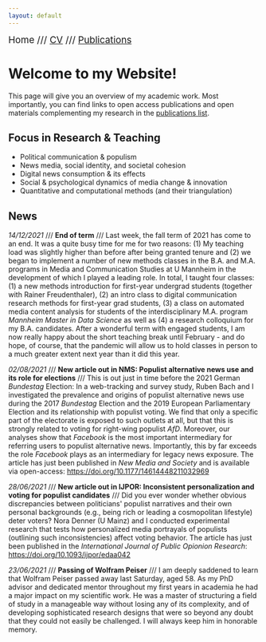 ```yaml
---
layout: default
---
```


<span style="font-size:14pt">Home /// [CV](./cv.html) /// [Publications](./publications.html)</span>

# Welcome to my Website!

This page will give you an overview of my academic work. Most importantly, you can find links to open access publications and open materials complementing my research in the [publications list](./publications.html).

## Focus in Research & Teaching

* Political communication & populism
* News media, social identity, and societal cohesion
* Digital news consumption & its effects
* Social & psychological dynamics of media change & innovation
* Quantitative and computational methods (and their triangulation)

## News

*14/12/2021* /// **End of term** /// Last week, the fall term of 2021 has come to an end. It was a quite busy time for me for two reasons: (1) My teaching load was slightly higher than before after being granted tenure and (2) we began to implement a number of new methods classes in the B.A. and M.A. programs in Media and Communication Studies at U Mannheim in the development of which I played a leading role. In total, I taught four classes: (1) a new methods introduction for first-year undergrad students (together with Rainer Freudenthaler), (2) an intro class to digital communication research methods for first-year grad students, (3) a class on automated media content analysis for students of the interdisciplinary M.A. program *Mannheim Master in Data Science* as well as (4) a research colloquium for my B.A. candidates. After a wonderful term with engaged students, I am now really happy about the short teaching break until February - and do hope, of course, that the pandemic will allow us to hold classes in person to a much greater extent next year than it did this year.

*02/08/2021* /// **New article out in NMS: Populist alternative news use and its role for elections** /// This is out just in time before the 2021 German *Bundestag* Election: In a web-tracking and survey study, Ruben Bach and I investigated the prevalence and origins of populist alternative news use during the 2017 *Bundestag* Election and the 2019 European Parliamentary Election and its relationship with populist voting. We find that only a specific part of the electorate is exposed to such outlets at all, but that this is strongly related to voting for right-wing populist *AfD*. Moreover, our analyses show that *Facebook* is the most important intermediary for referring users to populist alternative news. Importantly, this by far exceeds the role *Facebook* plays as an intermediary for legacy news exposure. The article has just been published in *New Media and Society* and is available via open-access: <a href="https://doi.org/10.1177/14614448211032969" target="_blank">https://doi.org/10.1177/14614448211032969</a>

*28/06/2021* /// **New article out in IJPOR: Inconsistent personalization and voting for populist candidates** /// Did you ever wonder whether obvious discrepancies between politicians' populist narratives and their own personal backgrounds (e.g., being rich or leading a cosmopolitan lifestyle) deter voters? Nora Denner (U Mainz) and I conducted experimental research that tests how personalized media portrayals of populists (outlining such inconsistencies) affect voting behavior. The article has just been published in the *International Journal of Public Opionion Research*: <a href="https://doi.org/10.1093/ijpor/edaa042" target="_blank">https://doi.org/10.1093/ijpor/edaa042</a>

*23/06/2021* /// **Passing of Wolfram Peiser** /// I am deeply saddened to learn that Wolfram Peiser passed away last Saturday, aged 58. As my PhD advisor and dedicated mentor throughout my first years in academia he had a major impact on my scientific work. He was a master of structuring a field of study in a manageable way without losing any of its complexity, and of developing sophisticated research designs that were so beyond any doubt that they could not easily be challenged. I will always keep him in honorable memory.